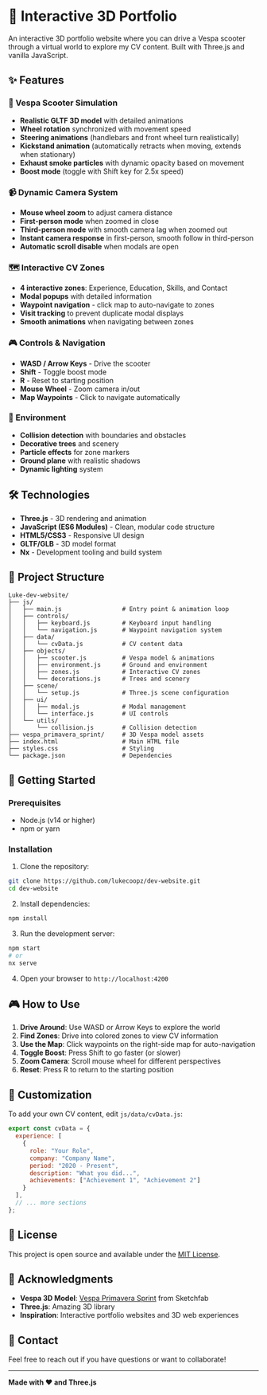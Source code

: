 # 🛵 Interactive 3D Portfolio

An interactive 3D portfolio website where you can drive a Vespa scooter through a virtual world to explore my CV content. Built with Three.js and vanilla JavaScript.

## ✨ Features

### 🚗 Vespa Scooter Simulation
- **Realistic GLTF 3D model** with detailed animations
- **Wheel rotation** synchronized with movement speed
- **Steering animations** (handlebars and front wheel turn realistically)
- **Kickstand animation** (automatically retracts when moving, extends when stationary)
- **Exhaust smoke particles** with dynamic opacity based on movement
- **Boost mode** (toggle with Shift key for 2.5x speed)

### 📹 Dynamic Camera System
- **Mouse wheel zoom** to adjust camera distance
- **First-person mode** when zoomed in close
- **Third-person mode** with smooth camera lag when zoomed out
- **Instant camera response** in first-person, smooth follow in third-person
- **Automatic scroll disable** when modals are open

### 🗺️ Interactive CV Zones
- **4 interactive zones**: Experience, Education, Skills, and Contact
- **Modal popups** with detailed information
- **Waypoint navigation** - click map to auto-navigate to zones
- **Visit tracking** to prevent duplicate modal displays
- **Smooth animations** when navigating between zones

### 🎮 Controls & Navigation
- **WASD / Arrow Keys** - Drive the scooter
- **Shift** - Toggle boost mode
- **R** - Reset to starting position
- **Mouse Wheel** - Zoom camera in/out
- **Map Waypoints** - Click to navigate automatically

### 🌳 Environment
- **Collision detection** with boundaries and obstacles
- **Decorative trees** and scenery
- **Particle effects** for zone markers
- **Ground plane** with realistic shadows
- **Dynamic lighting** system

## 🛠️ Technologies

- **Three.js** - 3D rendering and animation
- **JavaScript (ES6 Modules)** - Clean, modular code structure
- **HTML5/CSS3** - Responsive UI design
- **GLTF/GLB** - 3D model format
- **Nx** - Development tooling and build system

## 📁 Project Structure

```
Luke-dev-website/
├── js/
│   ├── main.js                 # Entry point & animation loop
│   ├── controls/
│   │   ├── keyboard.js         # Keyboard input handling
│   │   └── navigation.js       # Waypoint navigation system
│   ├── data/
│   │   └── cvData.js           # CV content data
│   ├── objects/
│   │   ├── scooter.js          # Vespa model & animations
│   │   ├── environment.js      # Ground and environment
│   │   ├── zones.js            # Interactive CV zones
│   │   └── decorations.js      # Trees and scenery
│   ├── scene/
│   │   └── setup.js            # Three.js scene configuration
│   ├── ui/
│   │   ├── modal.js            # Modal management
│   │   └── interface.js        # UI controls
│   └── utils/
│       └── collision.js        # Collision detection
├── vespa_primavera_sprint/     # 3D Vespa model assets
├── index.html                  # Main HTML file
├── styles.css                  # Styling
└── package.json                # Dependencies

```

## 🚀 Getting Started

### Prerequisites
- Node.js (v14 or higher)
- npm or yarn

### Installation

1. Clone the repository:
```bash
git clone https://github.com/lukecoopz/dev-website.git
cd dev-website
```

2. Install dependencies:
```bash
npm install
```

3. Run the development server:
```bash
npm start
# or
nx serve
```

4. Open your browser to `http://localhost:4200`

## 🎮 How to Use

1. **Drive Around**: Use WASD or Arrow Keys to explore the world
2. **Find Zones**: Drive into colored zones to view CV information
3. **Use the Map**: Click waypoints on the right-side map for auto-navigation
4. **Toggle Boost**: Press Shift to go faster (or slower)
5. **Zoom Camera**: Scroll mouse wheel for different perspectives
6. **Reset**: Press R to return to the starting position

## 🎨 Customization

To add your own CV content, edit `js/data/cvData.js`:

```javascript
export const cvData = {
  experience: [
    {
      role: "Your Role",
      company: "Company Name",
      period: "2020 - Present",
      description: "What you did...",
      achievements: ["Achievement 1", "Achievement 2"]
    }
  ],
  // ... more sections
};
```

## 📝 License

This project is open source and available under the [MIT License](LICENSE).

## 🙏 Acknowledgments

- **Vespa 3D Model**: [Vespa Primavera Sprint](https://sketchfab.com/3d-models/vespa-primavera-sprint-f64830bc08cb4ed396515de9b5509be4) from Sketchfab
- **Three.js**: Amazing 3D library
- **Inspiration**: Interactive portfolio websites and 3D web experiences

## 📧 Contact

Feel free to reach out if you have questions or want to collaborate!

---

**Made with ❤️ and Three.js**

